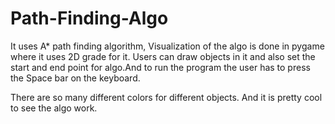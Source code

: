 # Path-Finding-Algo

It uses A* path finding algorithm, Visualization of the algo is done in pygame where it uses 2D grade for it. Users can draw objects in it and also set the start and end point for algo.And to run the program the user has to press the Space bar on the keyboard.


There are so many different colors for different objects. And it is pretty cool  to see the algo work.

